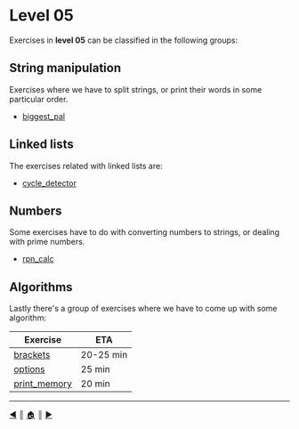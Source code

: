 # Level 05
Exercises in **level 05** can be classified in the following groups:

## String manipulation
Exercises where we have to split strings, or print their words in some particular order.

* [biggest_pal]()

## Linked lists
The exercises related with linked lists are:

* [cycle_detector]()

## Numbers
Some exercises have to do with converting numbers to strings, or dealing with prime numbers.

* [rpn_calc]()

## Algorithms
Lastly there's a group of exercises where we have to come up with some algorithm:

Exercise                                        | ETA
------------------------------------------------|-------
[brackets](./algorithms/brackets.md)            | 20-25 min
[options](./algorithms/options.md)              | 25 min
[print_memory](./algorithms/print_memory.md)    | 20 min

---
[:arrow_backward:][back] ║ [:house:][home] ║ [:arrow_forward:][next]

<!-- navigation -->
[home]: ../../README.md
[back]: ../04/index.md
[next]: ../../README.md